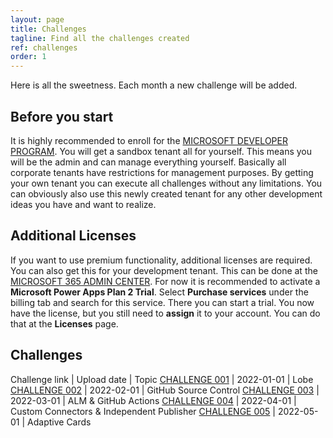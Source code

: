 ```yaml
---
layout: page
title: Challenges
tagline: Find all the challenges created
ref: challenges
order: 1
---
```


Here is all the sweetness. Each month a new challenge will be added.

## Before you start

It is highly recommended to enroll for the [MICROSOFT DEVELOPER PROGRAM](https://developer.microsoft.com/en-us/microsoft-365/dev-program). You will get a sandbox tenant all for yourself. This means you will be the admin and can manage everything yourself. Basically all corporate tenants have restrictions for management purposes. By getting your own tenant you can execute all challenges without any limitations. You can obviously also use this newly created tenant for any other development ideas you have and want to realize.

## Additional Licenses

If you want to use premium functionality, additional licenses are required. You can also get this for your development tenant. This can be done at the [MICROSOFT 365 ADMIN CENTER](https://admin.microsoft.com/). For now it is recommended to activate a **Microsoft Power Apps Plan 2 Trial**. Select **Purchase services** under the billing tab and search for this service. There you can start a trial. You now have the license, but you still need to **assign** it to your account. You can do that at the **Licenses** page.

## Challenges

Challenge link | Upload date | Topic
[CHALLENGE 001](/_posts/2022-01-01-challenge-001.md) | 2022-01-01 | Lobe
[CHALLENGE 002](/_posts/2022-02-01-challenge-002.md) | 2022-02-01 | GitHub Source Control
[CHALLENGE 003](/_posts/2022-03-01-challenge-003.md) | 2022-03-01 | ALM & GitHub Actions
[CHALLENGE 004](/_posts/2022-04-01-challenge-004.md) | 2022-04-01 | Custom Connectors & Independent Publisher
[CHALLENGE 005](/_posts/2022-05-01-challenge-005.md) | 2022-05-01 | Adaptive Cards
<!--[CHALLENGE 006](/_posts/2022-06-01-challenge-006.md) | 2022-06-01 | IoT-->
